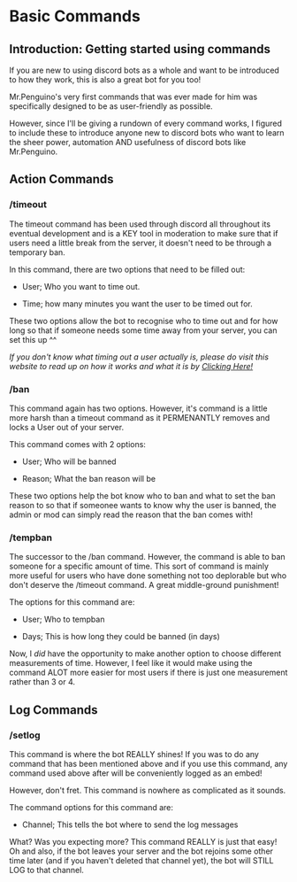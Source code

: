 # Basic Commands

## Introduction: Getting started using commands

If you are new to using discord bots as a whole and want to be introduced to how they work, this is also a great bot for you too!

Mr.Penguino's very first commands that was ever made for him was specifically designed to be as user-friendly as possible.

However, since I'll be giving a rundown of every command works, I figured to include these to introduce anyone new to discord bots who want to learn the sheer power, automation AND usefulness of discord bots like Mr.Penguino.

## Action Commands

### /timeout

The timeout command has been used through discord all throughout its eventual development and is a KEY tool in moderation to make sure that if users need a little break from the server, it doesn't need to be through a temporary ban.

In this command, there are two options that need to be filled out:

- User; Who you want to time out.

- Time; how many minutes you want the user to be timed out for.

These two options allow the bot to recognise who to time out and for how long so that if someone needs some time away from your server, you can set this up ^^

_*If you don't know what timing out a user actually is, please do visit this website to read up on how it works and what it is by [Clicking Here!](https://support.discord.com/hc/en-us/articles/4413305239191-Time-Out-FAQ)*_

### /ban

This command again has two options. However, it's command is a little more harsh than a timeout command as it PERMENANTLY removes and locks a User out of your server.

This command comes with 2 options:

- User; Who will be banned

- Reason; What the ban reason will be 

These two options help the bot know who to ban and what to set the ban reason to so that if someonee wants to know why the user is banned, the admin or mod can simply read the reason that the ban comes with!

### /tempban

The successor to the /ban command. However, the command is able to ban someone for a specific amount of time. This sort of command is mainly more useful for users who have done something not too deplorable but who don't deserve the /timeout command. A great middle-ground punishment!

The options for this command are:

- User; Who to tempban

- Days; This is how long they could be banned (in days)

Now, I _did_ have the opportunity to make another option to choose different measurements of time. However, I feel like it would make using the command ALOT more easier for most users if there is just one measurement rather than 3 or 4.

## Log Commands

### /setlog

This command is where the bot REALLY shines! If you was to do any command that has been mentioned above and if you use this command, any command used above after will be conveniently logged as an embed!

However, don't fret. This command is nowhere as complicated as it sounds.

The command options for this command are:

- Channel; This tells the bot where to send the log messages

What? Was you expecting more? This command REALLY is just that easy! Oh and also, if the bot leaves your server and the bot rejoins some other time later (and if you haven't deleted that channel yet), the bot will STILL LOG to that channel.